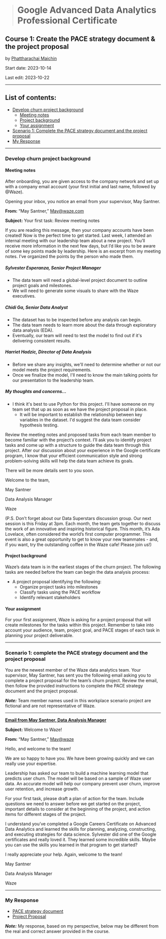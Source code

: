 > # Google Advanced Data Analytics Professional Certificate

## **Course 1: Create the PACE strategy document & the project proposal**

by [Phattharachai Maichin](https://www.linkedin.com/in/phattharachai-m/)

Start date: 2023-10-14

Last edit: 2023-10-22
***
## List of contents:
- [Develop churn project background](#develop-churn-project-background)
  - [Meeting notes](#meeting-notes)
  - [Project background](#project-background)
  - [Your assignment](#your-assignment)
- [Scenario 1: Complete the PACE strategy document and the project proposal](#scenario-1:-complete-the-PACE-strategy-document-and-the-project-proposal)
- [My Response](#my-response)

---
### Develop churn project background
#### Meeting notes
After onboarding, you are given access to the company network and set up with a company email account (your first initial and last name, followed by @Waze).

Opening your inbox, you notice an email from your supervisor, May Santner. 

**From:**  “May Santner,” May@waze.com 

**Subject:** Your first task: Review meeting notes

If you are reading this message, then your company accounts have been created! Now is the perfect time to get started. Last week, I attended an internal meeting with our leadership team about a new project. You’ll receive more information in the next few days, but I’d like you to be aware of some key points made by leadership. Here is an excerpt from my meeting notes. I’ve organized the points by the person who made them.
##### Sylvester Esperanza, Senior Project Manager
   + The data team will need a global-level project document to outline project goals and milestones.
   + We will need to generate some visuals to share with the Waze executives.
##### Chidi Ga, Senior Data Analyst
   + The dataset has to be inspected before any analysis can begin.
   + The data team needs to learn more about the data through exploratory data analysis (EDA).
   + Eventually, our team will need to test the model to find out if it's delivering consistent results.
##### Harriet Hadzic, Director of Data Analysis
   + Before we share any insights, we'll need to determine whether or not our model meets the project requirements.
   + Once we finalize the model, I'll need to know the main talking points for our presentation to the leadership team.
##### My thoughts and concerns… 
   + I think it's best to use Python for this project. I'll have someone on my team set that up as soon as we have the project proposal in place.
       * It will be important to establish the relationship between key variables in the dataset. I'd suggest the data team consider hypothesis testing.

Review the meeting notes and proposed tasks from each team member to become familiar with the project’s context. I’ll ask you to identify project tasks and come up with a structure to guide the data team through this project. After our discussion about your experience in the Google certificate program, I know that your efficient communication style and strong problem-solving skills will help the data team achieve its goals. 

There will be more details sent to you soon.

Welcome to the team,

May Santner 

Data Analysis Manager

Waze

(P.S. Don’t forget about our Data Superstars discussion group. Our next session is this Friday at 3pm. Each month, the team gets together to discuss the work of an innovative and inspiring historical figure. This month, it’s Ada Lovelace, often considered the world’s first computer programmer. This event is also a great opportunity to get to know your new teammates - and, if you want, try the outstanding coffee in the Waze cafe! Please join us!)

#### Project background
Waze’s data team is in the earliest stages of the churn project. The following tasks are needed before the team can begin the data analysis process:
   + A project proposal identifying the following:
        * Organize project tasks into milestones
        * Classify tasks using the PACE workflow
        * Identify relevant stakeholders

#### Your assignment
For your first assignment, Waze is asking for a project proposal that will create milestones for the tasks within this project. 
Remember to take into account your audience, team, project goal, and PACE stages of each task in planning your project deliverable.
___

### Scenario 1: complete the PACE strategy document and the project proposal
You are the newest member of the Waze data analytics team. Your supervisor, May Santner, has sent you the following email asking you to complete a project proposal for the team’s churn project. Review the email, then follow the provided instructions to complete the PACE strategy document and the project proposal.

**_Note:_** Team member names used in this workplace scenario project are fictional and are not representative of Waze. 
___
<ins>**Email from May Santner, Data Analysis Manager**</ins>

**Subject:** Welcome to Waze!

**From:** “May Santner,” <ins>May@waze</ins>

Hello, and welcome to the team! 

We are so happy to have you. We have been growing quickly and we can really use your expertise. 

Leadership has asked our team to build a machine learning model that predicts user churn. The model will be based on a sample of Waze user data. An accurate model will help our company prevent user churn, improve user retention, and increase growth. 

For your first task, please draft a plan of action for the team. Include questions we need to answer before we get started on the project, important details to consider at the beginning of the project, and action items for different stages of the project. 

I understand you’ve completed a Google Careers Certificate on Advanced Data Analytics and learned the skills for planning, analyzing, constructing, and executing strategies for data science. Sylvester did one of the Google certificates and really loved it. They learned some incredible skills. Maybe you can use the skills you learned in that program to get started? 

I really appreciate your help. Again, welcome to the team! 

May Santner

Data Analysis Manager

Waze
___
### My Response
+ [PACE strategy document](https://docs.google.com/document/d/1wHo0TWOor242YQ4iAgZOb_ZrtrlGl3sNC8FycPo3MSE/edit)
+ [Project Proposal](https://docs.google.com/document/d/1orNPJlZcPHTLAMD1BujwWfmLKyJHNGgWe4oQtseX6-A/edit)

**_Note:_** My response, based on my perspective, below may be different from the real and correct answer provided in the course.
